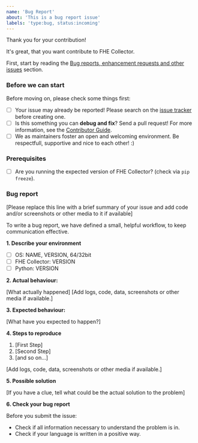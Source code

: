 ```yaml
---
name: 'Bug Report'
about: 'This is a bug report issue'
labels: 'type:bug, status:incoming'
---
```


<!-- Provide a general summary of your problem in the Title above. -->
<!-- You can erase any parts of this template not applicable to your Issue. -->
<!-- Show that you have done a step, by checking the checkboxes. -->

Thank you for your contribution!

It's great, that you want contribute to FHE Collector.

First, start by reading the [Bug reports, enhancement requests and other issues](https://fhe-collector.readthedocs.io/en/master/contributing/contributing.html) section.

### Before we can start

Before moving on, please check some things first:

* [ ] Your issue may already be reported! Please search on the [issue tracker](https://github.com/ScholCommLab/fhe-collector/issues) before creating one.
* [ ] Is this something you can **debug and fix**? Send a pull request! For more information, see the [Contributor Guide](https://fhe-collector.readthedocs.io/en/master/contributing/contributing.html).
* [ ] We as maintainers foster an open and welcoming environment. Be respectfull, supportive and nice to each other! :)

### Prerequisites

* [ ] Are you running the expected version of FHE Collector? (check via `pip freeze`).

### Bug report

[Please replace this line with a brief summary of your issue and add code and/or screenshots or other media to it if available]

To write a bug report, we have defined a small, helpful workflow, to keep communication effective.

**1. Describe your environment**

* [ ] OS: NAME, VERSION, 64/32bit <!-- (e. g. Linux, Ubuntu 18.04, 64bit) -->
* [ ] FHE Collector: VERSION <!-- (e. g. 0.2.1) -->
* [ ] Python: VERSION <!-- (e. g. 3.6.9) -->

**2. Actual behaviour:**

[What actually happened]
[Add logs, code, data, screenshots or other media if available.]

**3. Expected behaviour:**

[What have you expected to happen?]

**4. Steps to reproduce**

1. [First Step]
2. [Second Step]
3. [and so on...]

[Add logs, code, data, screenshots or other media if available.]

**5. Possible solution**

[If you have a clue, tell what could be the actual solution to the problem]

**6. Check your bug report**

Before you submit the issue:

* Check if all information necessary to understand the problem is in.
* Check if your language is written in a positive way.
